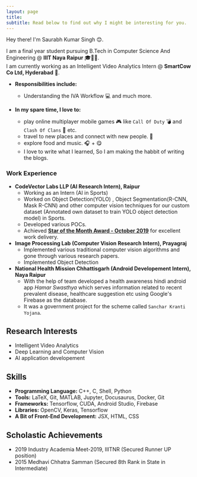 ```yaml
---
layout: page
title: 
subtitle: Read below to find out why I might be interesting for you.
---
```


Hey there! I'm Saurabh Kumar Singh 😊. 

I am a final year student pursuing B.Tech in Computer Science And Engineering @ **IIIT Naya Raipur** 🎓👨‍🎓.    
I am currently working as an Intelligent Video Analytics Intern @ **SmartCow Co Ltd, Hyderabad** 🏢.  

- **Responsibilities include:**
    - Understanding the IVA Workflow 💻 and much more.

- **In my spare time, I love to:**
    - play online multiplayer mobile games 🎮 like `Call Of Duty` 💣 and `Clash Of Clans` 💎 etc.
    - travel to new places and connect with new people. 🧳
    - explore food and music. 🎧 + 😋
    - I love to write what I learned, So I am making the habbit of writing the blogs.


### Work Experience
- **CodeVector Labs LLP (AI Research Intern), Raipur**  
    - Working as an Intern (AI in Sports)
    - Worked on Object Detection(YOLO) , Object Segmentation(R-CNN, Mask R-CNN) and other computer vision techniques for our custom dataset (Annotated own dataset to train YOLO object detection model) in Sports.
    - Developed various POCs.
    - Achieved **[Star of the Month Award - October 2019](https://www.linkedin.com/posts/codevector-ai-labs_cvlabs-ai-activity-6591922751697707008-xnmb)** for excellent work delivery.
- **Image Processing Lab (Computer Vision Research Intern), Prayagraj**  
    - Implemented various traditional computer vision algorithms and gone through various research papers.
    - Implemented Object Detection
- **National Health Mission Chhattisgarh (Android Developement Intern), Naya Raipur**  
    - With the help of team developed a health awareness hindi android app *Hamar Swasthya* which serves information related to recent prevalent
disease, healthcare suggestion etc using Google's Firebase as the database.
    - It was a government project for the scheme called `Sanchar Kranti Yojana`.

## Research Interests
- Intelligent Video Analytics	
- Deep Learning and Computer Vision
- AI application developement



## Skills
	
* **Programming Language:** C++, C, Shell, Python
* **Tools:** LaTeX, Git, MATLAB, Jupyter, Docusaurus, Docker, Git
* **Frameworks:** Tensorflow, CUDA, Android Studio, Firebase
* **Libraries:** OpenCV, Keras, Tensorflow
* **A Bit of Front-End Development:** JSX, HTML, CSS

## Scholastic Achievements
* 2019 Industry Academia Meet-2019, IIITNR (Secured Runner UP position)
* 2015 Medhavi Chhatra Samman (Secured 8th Rank in State in Intermediate)